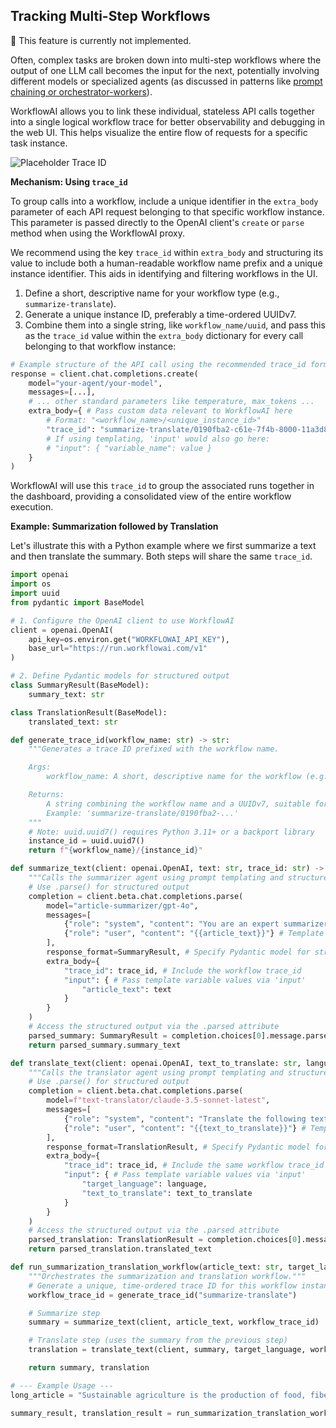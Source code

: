 ## Tracking Multi-Step Workflows

🚧 This feature is currently not implemented.

Often, complex tasks are broken down into multi-step workflows where the output of one LLM call becomes the input for the next, potentially involving different models or specialized agents (as discussed in patterns like [prompt chaining or orchestrator-workers](https://www.anthropic.com/engineering/building-effective-agents)).

WorkflowAI allows you to link these individual, stateless API calls together into a single logical workflow trace for better observability and debugging in the web UI. This helps visualize the entire flow of requests for a specific task instance.

![Placeholder Trace ID](../assets/proxy/workflow.png)

**Mechanism: Using `trace_id`**

To group calls into a workflow, include a unique identifier in the `extra_body` parameter of each API request belonging to that specific workflow instance. This parameter is passed directly to the OpenAI client's `create` or `parse` method when using the WorkflowAI proxy.

We recommend using the key `trace_id` within `extra_body` and structuring its value to include both a human-readable workflow name prefix and a unique instance identifier. This aids in identifying and filtering workflows in the UI.

1.  Define a short, descriptive name for your workflow type (e.g., `summarize-translate`).
2.  Generate a unique instance ID, preferably a time-ordered UUIDv7.
3.  Combine them into a single string, like `workflow_name/uuid`, and pass this as the `trace_id` value within the `extra_body` dictionary for every call belonging to that workflow instance:

```python
# Example structure of the API call using the recommended trace_id format
response = client.chat.completions.create(
    model="your-agent/your-model",
    messages=[...],
    # ... other standard parameters like temperature, max_tokens ...
    extra_body={ # Pass custom data relevant to WorkflowAI here
        # Format: "<workflow_name>/<unique_instance_id>"
        "trace_id": "summarize-translate/0190fba2-c61e-7f4b-8000-11a3d8f398e5",
        # If using templating, 'input' would also go here:
        # "input": { "variable_name": value }
    }
)
```

WorkflowAI will use this `trace_id` to group the associated runs together in the dashboard, providing a consolidated view of the entire workflow execution.

**Example: Summarization followed by Translation**

Let's illustrate this with a Python example where we first summarize a text and then translate the summary. Both steps will share the same `trace_id`.

```python
import openai
import os
import uuid
from pydantic import BaseModel

# 1. Configure the OpenAI client to use WorkflowAI
client = openai.OpenAI(
    api_key=os.environ.get("WORKFLOWAI_API_KEY"),
    base_url="https://run.workflowai.com/v1"
)

# 2. Define Pydantic models for structured output
class SummaryResult(BaseModel):
    summary_text: str

class TranslationResult(BaseModel):
    translated_text: str

def generate_trace_id(workflow_name: str) -> str:
    """Generates a trace ID prefixed with the workflow name.

    Args:
        workflow_name: A short, descriptive name for the workflow (e.g., 'summarize-translate').

    Returns:
        A string combining the workflow name and a UUIDv7, suitable for the trace_id.
        Example: 'summarize-translate/0190fba2-...' 
    """
    # Note: uuid.uuid7() requires Python 3.11+ or a backport library
    instance_id = uuid.uuid7()
    return f"{workflow_name}/{instance_id}"

def summarize_text(client: openai.OpenAI, text: str, trace_id: str) -> str:
    """Calls the summarizer agent using prompt templating and structured output."""
    # Use .parse() for structured output
    completion = client.beta.chat.completions.parse(
        model="article-summarizer/gpt-4o",
        messages=[
            {"role": "system", "content": "You are an expert summarizer. Output the concise summary."},
            {"role": "user", "content": "{{article_text}}"} # Template variable for text
        ],
        response_format=SummaryResult, # Specify Pydantic model for structured output
        extra_body={
            "trace_id": trace_id, # Include the workflow trace_id
            "input": { # Pass template variable values via 'input'
                "article_text": text
            }
        }
    )
    # Access the structured output via the .parsed attribute
    parsed_summary: SummaryResult = completion.choices[0].message.parsed
    return parsed_summary.summary_text

def translate_text(client: openai.OpenAI, text_to_translate: str, language: str, trace_id: str) -> str:
    """Calls the translator agent using prompt templating and structured output."""
    # Use .parse() for structured output
    completion = client.beta.chat.completions.parse(
        model=f"text-translator/claude-3.5-sonnet-latest",
        messages=[
            {"role": "system", "content": "Translate the following text to {{target_language}}."},
            {"role": "user", "content": "{{text_to_translate}}"} # Template variables
        ],
        response_format=TranslationResult, # Specify Pydantic model for structured output
        extra_body={
            "trace_id": trace_id, # Include the same workflow trace_id
            "input": { # Pass template variable values via 'input'
                "target_language": language,
                "text_to_translate": text_to_translate
            }
        }
    )
    # Access the structured output via the .parsed attribute
    parsed_translation: TranslationResult = completion.choices[0].message.parsed
    return parsed_translation.translated_text

def run_summarization_translation_workflow(article_text: str, target_language: str):
    """Orchestrates the summarization and translation workflow."""
    # Generate a unique, time-ordered trace ID for this workflow instance
    workflow_trace_id = generate_trace_id("summarize-translate")

    # Summarize step
    summary = summarize_text(client, article_text, workflow_trace_id)

    # Translate step (uses the summary from the previous step)
    translation = translate_text(client, summary, target_language, workflow_trace_id)

    return summary, translation

# --- Example Usage ---
long_article = "Sustainable agriculture is the production of food, fiber, or other plant or animal products using farming techniques that protect the environment, public health, human communities, and animal welfare..." # (truncated for brevity)

summary_result, translation_result = run_summarization_translation_workflow(long_article, "French")
```
